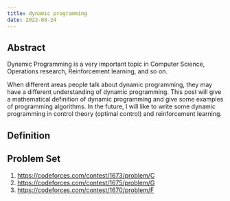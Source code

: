 ```yaml
---
title: dynamic programming
date: 2022-08-24
---
```

## Abstract

Dynamic Programming is a very important topic in Computer Science, Operations research, Reinforcement learning, and so on.

When different areas people talk about dynamic programming, they may have a different understanding of dynamic programming. This post will give a mathematical definition of dynamic programming and give some examples of programming algorithms. In the future, I will like to write some dynamic programming in control theory (optimal control) and reinforcement learning. 

## Definition







## Problem Set

1. https://codeforces.com/contest/1673/problem/C
2. https://codeforces.com/contest/1675/problem/G
3. https://codeforces.com/contest/1670/problem/F

